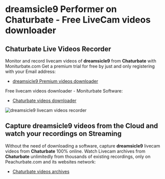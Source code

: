 # dreamsicle9 Performer on Chaturbate - Free LiveCam videos downloader

## Chaturbate Live Videos Recorder

Monitor and record livecam videos of **dreamsicle9** from **Chaturbate** with Moniturbate.com
Get a premium trial for free by just and only registering with your Email address:
* [dreamsicle9 Premium videos downloader](https://moniturbate.com/request-demo-licence-key.html)

Free livecam videos downloader - Moniturbate Software:
* [Chaturbate videos downloader](https://moniturbate.com/moniturbate-download-software.html)

![dreamsicle9 livecam videos recorder](https://peachurnet.com/templates/moniturbate-software.png)


## Capture dreamsicle9 videos from the Cloud and watch your recordings on Streaming

Without the need of downloading a software, capture **dreamsicle9** livecam videos from **Chaturbate** 100% online.
Watch Livecam archives from **Chaturbate** unlimitedly from thousands of existing recordings, only on Peachurbate.com and its websites network:
* [Chaturbate videos archives](https://peachurnet.com/)